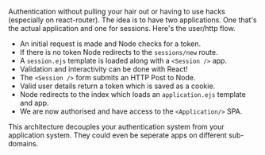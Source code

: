 Authentication without pulling your hair out or having to use hacks (especially on react-router). The idea is to have two applications. One that's the actual application and one for sessions. Here's the user/http flow.

 - An initial request is made and Node checks for a token.
 - If there is no token Node redirects to the `sessions/new` route.
 - A `session.ejs` template is loaded along with a `<Session />` app.
 - Validation and interactivity can be done with React!
 - The `<Session />` form submits an HTTP Post to Node.
 - Valid user details return a token which is saved as a cookie.
 - Node redirects to the index which loads an `application.ejs` template and <Application /> app.
 - We are now authorised and have access to the `<Application/>` SPA.

This architecture decouples your authentication system from your application system. They could even be seperate apps on different sub-domains.
